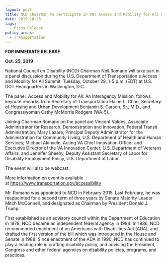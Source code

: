 ```yaml
---
layout: post
title: NCD Chairman to participate in DOT Access and Mobility for All Summit
date: 2019-10-25
tags:
  - Press Release
policy_areas:
  - Transportation
---
```


**FOR IMMEDIATE RELEASE**

**Oct. 25, 2019**

National Council on Disability (NCD) Chairman Neil Romano will take part in a panel discussion during the U.S. Department of Transportation's Access and Mobility for All Summit, Tuesday, October 29, 1-5 p.m. (EDT) at U.S. DOT Headquarters in Washington, D.C.

The panel, Access and Mobility for All: An Interagency Mission, follows keynote remarks from Secretary of Transportation Elaine L. Chao, Secretary of Housing and Urban Development Benjamin S. Carson, Sr., M.D., and Congresswoman Cathy McMorris Rodgers (WA-5).

Joining Chairman Romano on the panel are Vincent Valdes, Associate Administrator for Research, Demonstration and Innovation, Federal Transit Administration; Mary Lazare, Principal Deputy Administrator for the Administration for Community Living, U.S. Department of Health and Human Services; Michael Akinyele, Acting VA Chief Innovation Officer and Executive Director of the VA Innovation Center, U.S. Department of Veterans Affairs; and Jennifer Sheehy, Deputy Assistant Secretary of Labor for Disability Employment Policy, U.S. Department of Labor.

The event will also be webcast.

More information on event is available at <https://www.transportation.gov/accessibility>

Mr. Romano was appointed to NCD in February 2015. Last February, he was reappointed for a second term of three years by Senate Majority Leader Mitch McConnell, and designated as Chairman by President Donald J. Trump.

First established as an advisory council within the Department of Education in 1978, NCD became an independent federal agency in 1984. In 1986, NCD recommended enactment of an Americans with Disabilities Act (ADA), and drafted the first version of the bill which was introduced in the House and Senate in 1988. Since enactment of the ADA in 1990, NCD has continued to play a leading role in crafting disability policy, and advising the President, Congress and other federal agencies on disability policies, programs, and practices.
